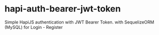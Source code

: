 # hapi-auth-bearer-jwt-token

Simple HapiJS authentication with JWT Bearer Token. with SequelizeORM (MySQL) for Login - Register